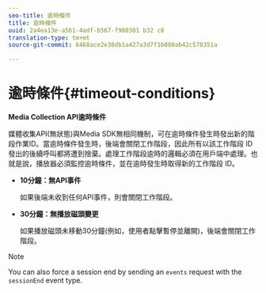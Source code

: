 ```yaml
---
seo-title: 逾時條件
title: 逾時條件
uuid: 2a4ea13e-a561-4adf-b567-f980301 b32 c8
translation-type: tm+mt
source-git-commit: 6468ace2e30db1a427a3d7f1b080ab42c578351a

---
```



# 逾時條件{#timeout-conditions}

**Media Collection API逾時條件**

媒體收集API(無狀態)與Media SDK無相同機制，可在逾時條件發生時發出新的階段作業ID。當逾時條件發生時，後端會關閉工作階段，因此所有以該工作階段 ID 發出的後續呼叫都將遭到捨棄。處理工作階段逾時的邏輯必須在用戶端中處理。也就是說，播放器必須監控逾時條件，並在逾時發生時取得新的工作階段 ID。

* **10分鐘：無API事件**

   如果後端未收到任何API事件，則會關閉工作階段。
* **30分鐘：無播放磁頭變更**

   如果播放磁頭未移動30分鐘(例如，使用者點擊暫停並離開)，後端會關閉工作階段。

>[!NOTE]
>
>You can also force a session end by sending an `events` request with the `sessionEnd` event type.

